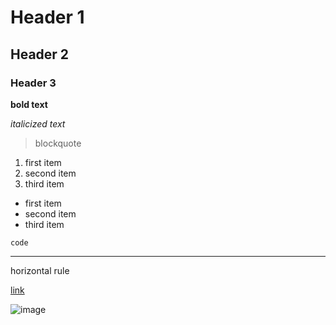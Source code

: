 # Header 1
## Header 2
### Header 3

**bold text**

*italicized text*

> blockquote

1. first item
2. second item
3. third item

- first item
- second item
- third item

`code`

---
horizontal rule

[link](https://github.com)

![image](image.jpg)

